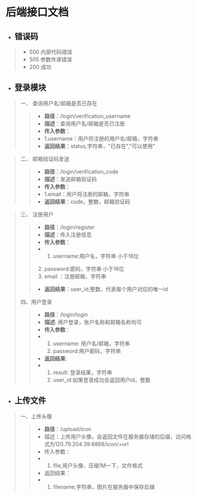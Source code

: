 # 后端接口文档
- ## 错误码
 >- 500 内部代码错误
 >- 505 参数传递错误
 >- 200 成功
- ## 登录模块
 >一、 查询用户名/邮箱是否已存在
 >>-  **路径**：/login/verification_username
 >>-  **描述**：查询用户名/邮箱是否已注册
 >>-  **传入参数**：
 >>-  1.username：用户将注册的用户名/邮箱，字符串
 >>- **返回结果**：status,字符串，"已存在","可以使用”  

 >二、 邮箱验证码发送
 >>-  **路径**：/login/verification_code
 >>-  **描述**：发送邮箱验证码
 >>-  **传入参数**：
 >>-  1.email：用户将注册的邮箱，字符串
 >>- **返回结果**：code，整数，邮箱验证码

 >三、 注册用户
 >>-  **路径**：/login/register
 >>-  **描述**：传入注册信息
 >>-  **传入参数**：
 >>-  1. username:用户名，字符串 小于16位
 >>   2. password:密码，字符串 小于16位
 >>   3. email ：注册邮箱，字符串 
 >>- **返回结果**：user_id,整数，代表每个用户对应的唯一id
 >
 >四、用户登录
 >
 >> - **路径**：/login/login
 >> - **描述**: 用户登录，账户名称和邮箱名称均可
 >> - **传入参数**：
 >> - 1. username: 用户名/邮箱，字符串
 >>   2. password:用户密码，字符串
 >> - **返回结果**:
 >> - 1. result: 登录结果，字符串 
 >>   2. user_id:如果登录成功会返回用户id，整数

- ## 上传文件

> 一、上传头像
>
> > - **路径**：/upload/icon
> > - 描述：上传用户头像，会返回文件在服务器存储的后缀，访问格式为120.79.204.39:8888/icon/+url
> > - 传入参数：
> > - 1. file,用户头像，压缩1M一下，文件格式
> > - 返回结果：
> > - 1. filename,字符串，图片在服务器中保存后缀



